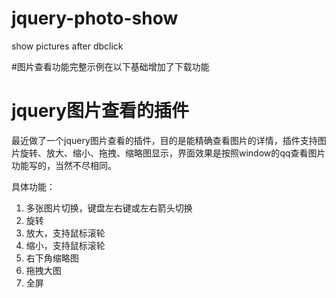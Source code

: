 # jquery-photo-show
show pictures after dbclick

#图片查看功能完整示例在以下基础增加了下载功能

# jquery图片查看的插件
最近做了一个jquery图片查看的插件，目的是能精确查看图片的详情，插件支持图片旋转、放大、缩小、拖拽、缩略图显示，界面效果是按照window的qq查看图片功能写的，当然不尽相同。

具体功能：

1. 多张图片切换，键盘左右键或左右箭头切换
1. 旋转
1. 放大，支持鼠标滚轮
1. 缩小，支持鼠标滚轮
1. 右下角缩略图
1. 拖拽大图
1. 全屏
